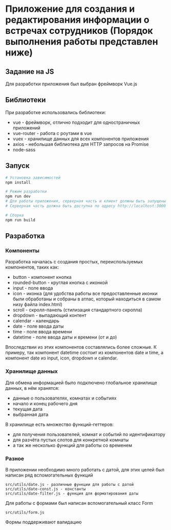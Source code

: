 # Приложение для создания и редактирования информации о встречах сотрудников (Порядок выполнения работы представлен ниже)

## Задание на JS

Для разработки приложения был выбран фреймворк Vue.js

## Библиотеки

При разработке использовались библиотеки:
* vue - фреймворк, отлично подходит для одностраничных приложений
* vue-router - работа с роутами в vue
* vuex - хранилище данных для всех компонентов приложения
* axios - небольшая библиотека для HTTP запросов на Promise
* node-sass

## Запуск

``` bash
# Установка зависимостей
npm install

# Режим разработки
npm run dev
# Для работы приложения, серверная часть и клиент должны быть запущены одновременно.
# Серверная часть должна быть доступна по адресу http://localhost:3000

# Сборка
npm run build
```

## Разработка

### Компоненты

Разработка началась с создания простых, переиспользуемых компонентов, таких как:
* button - компонент кнопка
* rounded-button - круглая кнопка с иконкой
* input - поле ввода
* icon - иконка (для удобства работы все предоставленные иконки были обработаны и собраны в атлас, который находиться в самом низу файла index.html)
* scroll - скролл-панель (стилизация стандартного скролла)
* dropdown - выпадающий контент
* calendar - календарь
* date - поле ввода даты
* time - поле ввода времени
* datetime - поле ввода даты и времени (от и до)

Впоследствии из этих компонентов составлялись более сложные.
К примеру, так компонент datetime состоит из компонентов date и time, а компонент date из input, icon, dropdown и calendar.

### Хранилище данных

Для обмена информацией было подключено глобальное хранилище данных, в нём хранятся:
* данные о пользователях, комнатах и событиях
* начало и конец рабочего дня
* текущая дата
* выбранная дата

В хранилище есть множество функций-геттеров:
* для получения пользователей, комнат и событий по идентификатору
* для разчёта пустых слотов для конкретной комнаты
* а так же несколько функций для работы со временем

### Разное

В приложении необходимо много работать с датой, для этих целей был написан ряд вспомогательных функций
```
src/utils/date.js - различные функции для работы с датой
src/utils/date-const.js - константы
src/utils/date-filter.js - функция для форматирования даты
```

Для работы с формами был написан вспомогательный класс Form
```
src/utils/form.js
```
Формы поддерживают валидацию

